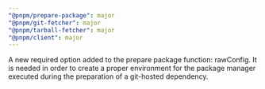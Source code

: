 ```yaml
---
"@pnpm/prepare-package": major
"@pnpm/git-fetcher": major
"@pnpm/tarball-fetcher": major
"@pnpm/client": major
---
```


A new required option added to the prepare package function: rawConfig. It is needed in order to create a proper environment for the package manager executed during the preparation of a git-hosted dependency.

